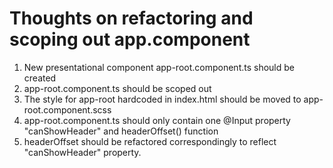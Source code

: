 Thoughts on refactoring and scoping out app.component
=====================================================

1. New presentational component app-root.component.ts should be created
2. app-root.component.ts should be scoped out
3. The style for app-root hardcoded in index.html should be moved to app-root.component.scss
4. app-root.component.ts should only contain one @Input property "canShowHeader" and headerOffset() function
5. headerOffset should be refactored correspondingly to reflect "canShowHeader" property.
